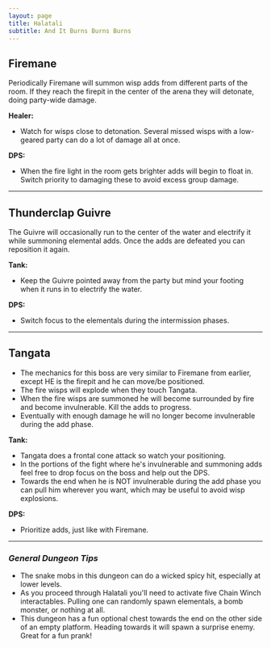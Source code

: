 ```yaml
---
layout: page
title: Halatali
subtitle: And It Burns Burns Burns
---
```


## Firemane

Periodically Firemane will summon wisp adds from different parts of the room. If they reach the firepit in the center of the arena they will detonate, doing party-wide damage.

**Healer:** 
* Watch for wisps close to detonation. Several missed wisps with a low-geared party can do a lot of damage all at once.

**DPS:** 
* When the fire light in the room gets brighter adds will begin to float in. Switch priority to damaging these to avoid excess group damage.

---

## Thunderclap Guivre

The Guivre will occasionally run to the center of the water and electrify it while summoning elemental adds. Once the adds are defeated you can reposition it again.

**Tank:** 
* Keep the Guivre pointed away from the party but mind your footing when it runs in to electrify the water.

**DPS:** 
* Switch focus to the elementals during the intermission phases.

---

## Tangata

* The mechanics for this boss are very similar to Firemane from earlier, except HE is the firepit and he can move/be positioned.
* The fire wisps will explode when they touch Tangata.
* When the fire wisps are summoned he will become surrounded by fire and become invulnerable. Kill the adds to progress.
* Eventually with enough damage he will no longer become invulnerable during the add phase.

**Tank:** 
* Tangata does a frontal cone attack so watch your positioning.
* In the portions of the fight where he's invulnerable and summoning adds feel free to drop focus on the boss and help out the DPS.
* Towards the end when he is NOT invulnerable during the add phase you can pull him wherever you want, which may be useful to avoid wisp explosions.

**DPS:** 
* Prioritize adds, just like with Firemane.

---

### *General Dungeon Tips*

* The snake mobs in this dungeon can do a wicked spicy hit, especially at lower levels.
* As you proceed through Halatali you'll need to activate five Chain Winch interactables. Pulling one can randomly spawn elementals, a bomb monster, or nothing at all.
* This dungeon has a fun optional chest towards the end on the other side of an empty platform. Heading towards it will spawn a surprise enemy. Great for a fun prank!
